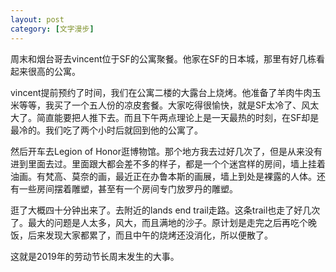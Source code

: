 ```yaml
---
layout: post
category: [文字漫步]
---
```


周末和烟台哥去vincent位于SF的公寓聚餐。他家在SF的日本城，那里有好几栋看起来很高的公寓。

vincent提前预约了时间，我们在公寓二楼的大露台上烧烤。他准备了羊肉牛肉玉米等等，我买了一个五人份的凉皮套餐。大家吃得很愉快，就是SF太冷了、风太大了。简直能要把人推下去。而且下午两点理论上是一天最热的时刻，在SF却是最冷的。我们吃了两个小时后就回到他的公寓了。

然后开车去Legion of Honor逛博物馆。那个地方我去过好几次了，但是从来没有进到里面去过。里面跟大都会差不多的样子，都是一个个迷宫样的房间，墙上挂着油画。有梵高、莫奈的画，最近正在办鲁本斯的画展，墙上到处是裸露的人体。还有一些房间摆着雕塑，甚至有一个房间专门放罗丹的雕塑。

逛了大概四十分钟出来了。去附近的lands end trail走路。这条trail也走了好几次了。最大的问题是人太多，风大，而且满地的沙子。原计划是走完之后再吃个晚饭，后来发现大家都累了，而且中午的烧烤还没消化，所以便散了。

这就是2019年的劳动节长周末发生的大事。